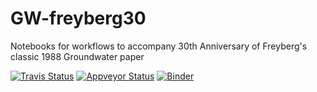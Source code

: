 # GW-freyberg30
Notebooks for workflows to accompany 30th Anniversary of Freyberg's classic 1988 Groundwater paper

[![Travis Status](https://travis-ci.org/jtwhite79/GW-freyberg30.svg?branch=master)](https://travis-ci.org/jtwhite79/GW-freyberg30)
[![Appveyor Status](https://ci.appveyor.com/api/projects/status/github/jtwhite79/GW-freyberg30?branch=master&svg=true)](https://ci.appveyor.com/project/jtwhite79/GW-freyberg30)
[![Binder](https://mybinder.org/badge.svg)](https://mybinder.org/v2/gh/jtwhite79/GW-freyberg30/master)
